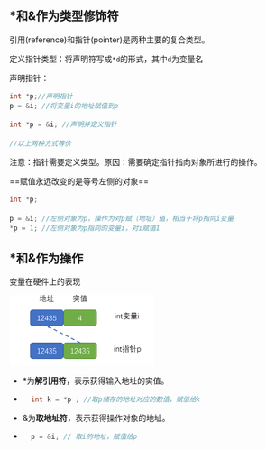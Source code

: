 ## \*和\&作为类型修饰符

引用(reference)和指针(pointer)是两种主要的复合类型。



定义指针类型：将声明符写成`*d`的形式，其中`d`为变量名

声明指针：

```c++
int *p;//声明指针
p = &i; //将变量i的地址赋值到p
    
int *p = &i; //声明并定义指针
    
//以上两种方式等价

```

注意：指针需要定义类型。原因：需要确定指针指向对象所进行的操作。

==赋值永远改变的是等号左侧的对象==

```c++
int *p; 

p = &i; //左侧对象为p，操作为对p赋（地址）值，相当于将p指向i变量
*p = 1; //左侧对象为p指向的变量i，对i赋值1
```



## \*和\&作为操作

变量在硬件上的表现

<img src="image-20210415004753289.png" alt="image-20210415004753289" style="zoom: 25%;" />

- \*为**解引用符**，表示获得输入地址的实值。

- ```c++
    int k = *p ; //取p储存的地址对应的数值，赋值给k
    ```

    

- \&为**取地址符**，表示获得操作对象的地址。

- ```c++
    p = &i; // 取i的地址，赋值给p
    ```

      
